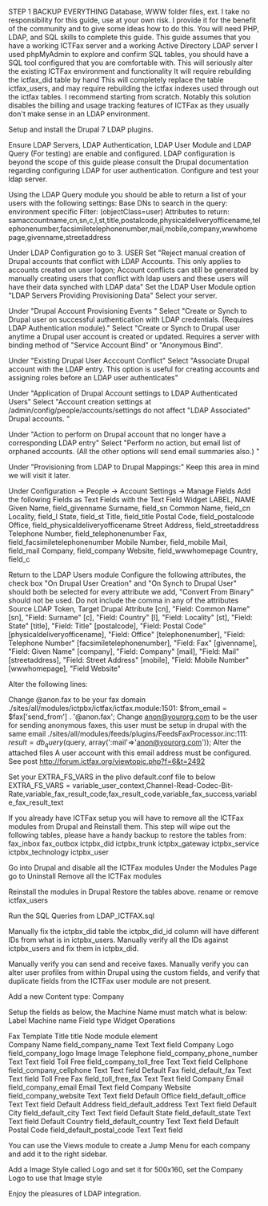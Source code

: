 STEP 1
BACKUP EVERYTHING
Database, WWW folder files, ext.
I take no responsibility for this guide, use at your own risk.
I provide it for the benefit of the community and to give some ideas how to do this.
You will need PHP, LDAP, and SQL skills to complete this guide.
This guide assumes that you have a working ICTFax server and a working Active Directory LDAP server
I used phpMyAdmin to explore and confirm SQL tables, you should have a SQL tool configured that you are comfortable with.
This will seriously alter the existing ICTFax environment and functionality
It will require rebuilding the ictfax_did table by hand
This will completely replace the table ictfax_users, and may require rebuilding the ictfax indexes used through out the ictfax tables.
I recommend starting from scratch.
Notably this solution disables the billing and usage tracking features of ICTFax as they usually don't make sense in an LDAP environment.

Setup and install the Drupal 7 LDAP plugins.

Ensure LDAP Servers, LDAP Authentication, LDAP User Module and LDAP Query (For testing) are enable and configured.
LDAP configuration is beyond the scope of this guide please consult the Drupal documentation regarding configuring LDAP for user authentication.
Configure and test your ldap server.

Using the LDAP Query module you should be able to return a list of your users with the following settings:
Base DNs to search in the query: environment specific
Filter: (objectClass=user)
Attributes to return: samaccountname,cn,sn,c,l,st,title,postalcode,physicaldeliveryofficename,telephonenumber,facsimiletelephonenumber,mail,mobile,company,wwwhomepage,givenname,streetaddress

Under LDAP Configuration go to 3. USER
Set "Reject manual creation of Drupal accounts that conflict with LDAP Accounts. This only applies to accounts created on user logon; Account conflicts can still be generated by manually creating users that conflict with ldap users and these users will have their data synched with LDAP data"
Set the LDAP User Module option "LDAP Servers Providing Provisioning Data"
Select your server.

Under "Drupal Account Provisioning Events "
Select "Create or Synch to Drupal user on successful authentication with LDAP credentials. (Requires LDAP Authentication module)."
Select "Create or Synch to Drupal user anytime a Drupal user account is created or updated. Requires a server with binding method of "Service Account Bind" or "Anonymous Bind".

Under "Existing Drupal User Acccount Conflict"
Select "Associate Drupal account with the LDAP entry. This option is useful for creating accounts and assigning roles before an LDAP user authenticates"

Under "Application of Drupal Account settings to LDAP Authenticated Users"
Select "Account creation settings at /admin/config/people/accounts/settings do not affect "LDAP Associated" Drupal accounts. "

Under "Action to perform on Drupal account that no longer have a corresponding LDAP entry"
Select "Perform no action, but email list of orphaned accounts. (All the other options will send email summaries also.) "

Under "Provisioning from LDAP to Drupal Mappings:"
Keep this area in mind we will visit it later.

Under Configuration -> People -> Account Settings -> Manage Fields
Add the following Fields as Text Fields with the Text Field Widget
LABEL, NAME
Given Name, field_givenname
Surname, field_sn
Common Name, field_cn
Locality, field_l
State, field_st
Title, field_title
Postal Code, field_postalcode
Office, field_physicaldeliveryofficename
Street Address, field_streetaddress
Telephone Number, field_telephonenumber
Fax, field_facsimiletelephonenumber
Mobile Number, field_mobile
Mail, field_mail
Company, field_company
Website, field_wwwhomepage
Country, field_c

Return to the LDAP Users module
Configure the following attributes, the check box "On Drupal User Creation" and "On Synch to Drupal User" should both be selected for every attribute we add, "Convert From Binary" should not be used.
Do not include the comma in any of the attributes
Source LDAP Token, Target Drupal Attribute
[cn], "Field: Common Name"
[sn], "Field: Surname"
[c], "Field: Country"
[l], "Field: Locality"
[st], "Field: State"
[title], "Field: Title"
[postalcode], "Field: Postal Code"
[physicaldeliveryofficename], "Field: Office"
[telephonenumber], "Field: Telephone Number"
[facsimiletelephonenumber], "Field: Fax"
[givenname], "Field: Given Name"
[company], "Field: Company"
[mail], "Field: Mail"
[streetaddress], "Field: Street Address"
[mobile], "Field: Mobile Number"
[wwwhomepage], "Field Website"

Alter the following lines:

Change @anon.fax to be your fax domain
./sites/all/modules/ictpbx/ictfax/ictfax.module:1501:    $from_email     = $fax['send_from'] . '@anon.fax';
Change anon@yourorg.com to be the user for sending anonymous faxes, this user must be setup in drupal with the same email
./sites/all/modules/feeds/plugins/FeedsFaxProcessor.inc:111:       $result = db_query($query, array(':mail'=>'anon@yourorg.com'));
Alter the attached files
A user account with this email address must be configured.
See post http://forum.ictfax.org/viewtopic.php?f=6&t=2492

Set your EXTRA_FS_VARS in the plivo default.conf file to below
EXTRA_FS_VARS = variable_user_context,Channel-Read-Codec-Bit-Rate,variable_fax_result_code,fax_result_code,variable_fax_success,variable_fax_result_text

If you already have ICTFax setup you will have to remove all the ICTFax modules from Drupal and Reinstall them.
This step will wipe out the following tables, please have a handy backup to restore the tables from:
fax_inbox
fax_outbox
ictpbx_did
ictpbx_trunk
ictpbx_gateway
ictpbx_service
ictpbx_technology
ictpbx_user

Go into Drupal and disable all the ICTFax modules
Under the Modules Page go to Uninstall
Remove all the ICTFax modules

Reinstall the modules in Drupal
Restore the tables above.
rename or remove ictfax_users

Run the SQL Queries from LDAP_ICTFAX.sql

Manually fix the ictpbx_did table
the ictpbx_did_id column will have different IDs from what is in ictpbx_users.
Manually verify all the IDs against ictpbx_users and fix them in ictpbx_did.

Manually verify you can send and receive faxes.
Manually verify you can alter user profiles from within Drupal using the custom fields, and verify that duplicate fields from the ICTFax user module are not present.

Add a new Content type: Company

Setup the fields as below, the Machine Name must match what is below:
Label	Machine name	Field type	Widget	Operations

Fax Template Title	title	Node module element		
Company Name	field_company_name	Text	Text field
Company Logo	field_company_logo	Image	Image
Telephone	field_company_phone_number	Text	Text field
Toll Free	field_company_toll_free	Text	Text field
Cellphone	field_company_cellphone	Text	Text field
Default Fax	field_default_fax	Text	Text field
Toll Free Fax	field_toll_free_fax	Text	Text field
Company Email	field_company_email	Email	Text field
Company Website	field_company_website	Text	Text field
Default Office	field_default_office	Text	Text field
Default Address	field_default_address	Text	Text field
Default City	field_default_city	Text	Text field
Default State	field_default_state	Text	Text field
Default Country	field_default_country	Text	Text field
Default Postal Code	field_default_postal_code	Text	Text field

You can use the Views module to create a Jump Menu for each company and add it to the right sidebar.

Add a Image Style called Logo and set it for 500x160, set the Company Logo to use that Image style

Enjoy the pleasures of LDAP integration.

